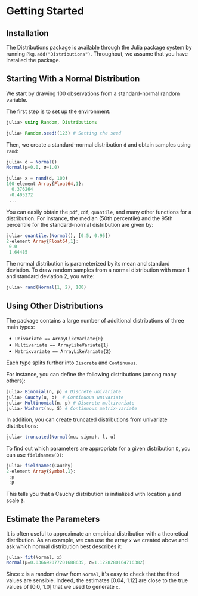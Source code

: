 # Getting Started

## Installation

The Distributions package is available through the Julia package system by running `Pkg.add("Distributions")`.
Throughout, we assume that you have installed the package.

## Starting With a Normal Distribution

We start by drawing 100 observations from a standard-normal random variable.

The first step is to set up the environment:

```julia
julia> using Random, Distributions

julia> Random.seed!(123) # Setting the seed
```

Then, we create a standard-normal distribution `d` and obtain samples using `rand`:

```julia
julia> d = Normal()
Normal(μ=0.0, σ=1.0)

julia> x = rand(d, 100)
100-element Array{Float64,1}:
  0.376264
 -0.405272
 ...
```

You can easily obtain the `pdf`, `cdf`, `quantile`, and many other functions for a distribution. For instance, the median (50th percentile) and the 95th percentile for the standard-normal distribution are given by:

```julia
julia> quantile.(Normal(), [0.5, 0.95])
2-element Array{Float64,1}:
 0.0
 1.64485
```

The normal distribution is parameterized by its mean and standard deviation. To draw random samples from a normal distribution with mean 1 and standard deviation 2, you write:

```julia
julia> rand(Normal(1, 2), 100)
```

## Using Other Distributions

The package contains a large number of additional distributions of three main types:

* `Univariate == ArrayLikeVariate{0}`
* `Multivariate == ArrayLikeVariate{1}`
* `Matrixvariate == ArrayLikeVariate{2}`

Each type splits further into `Discrete` and `Continuous`.

For instance, you can define the following distributions (among many others):

```julia
julia> Binomial(n, p) # Discrete univariate
julia> Cauchy(u, b)  # Continuous univariate
julia> Multinomial(n, p) # Discrete multivariate
julia> Wishart(nu, S) # Continuous matrix-variate
```

In addition, you can create truncated distributions from univariate distributions:

```julia
julia> truncated(Normal(mu, sigma), l, u)
```

To find out which parameters are appropriate for a given distribution `D`, you can use `fieldnames(D)`:

```julia
julia> fieldnames(Cauchy)
2-element Array{Symbol,1}:
 :μ
 :β
```

This tells you that a Cauchy distribution is initialized with location `μ` and scale `β`.

## Estimate the Parameters

It is often useful to approximate an empirical distribution with a theoretical distribution. As an example, we can use the array `x` we created above and ask which normal distribution best describes it:

```julia
julia> fit(Normal, x)
Normal(μ=0.036692077201688635, σ=1.1228280164716382)
```

Since `x` is a random draw from `Normal`, it's easy to check that the fitted values are sensible. Indeed, the estimates [0.04, 1.12] are close to the true values of [0.0, 1.0] that we used to generate `x`.
